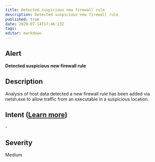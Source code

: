 ```yaml
---
title: Detected suspicious new firewall rule
description: Detected suspicious new firewall rule
published: true
date: 2020-07-14T17:46:13Z
tags:
editor: markdown
---
```


## Alert
**Detected suspicious new firewall rule**

## Description
Analysis of host data detected a new firewall rule has been added via netsh.exe to allow traffic from an executable in a suspicious location.

## Intent ([Learn more](/public/security/alerts/intentions.md))
\-

## Severity
Medium




